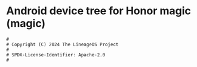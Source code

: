 # Android device tree for Honor magic (magic)

```
#
# Copyright (C) 2024 The LineageOS Project
#
# SPDX-License-Identifier: Apache-2.0
#
```
